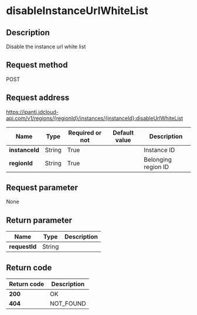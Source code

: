 # disableInstanceUrlWhiteList


## Description
Disable the instance url white list

## Request method
POST

## Request address
https://ipanti.jdcloud-api.com/v1/regions/{regionId}/instances/{instanceId}:disableUrlWhiteList

|Name|Type|Required or not|Default value|Description|
|---|---|---|---|---|
|**instanceId**|String|True||Instance ID|
|**regionId**|String|True||Belonging region ID|

## Request parameter
None


## Return parameter
|Name|Type|Description|
|---|---|---|
|**requestId**|String||



## Return code
|Return code|Description|
|---|---|
|**200**|OK|
|**404**|NOT_FOUND|
